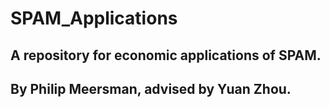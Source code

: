 # SPAM_Applications
## A repository for economic applications of SPAM.
## By Philip Meersman, advised by Yuan Zhou.
